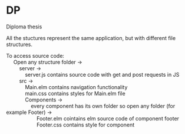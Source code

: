 # DP
 Diploma thesis


All the stuctures represent the same application, but with different file structures.

To access source code:  
&nbsp;&nbsp;&nbsp;&nbsp; Open any structure folder ->  
&nbsp;&nbsp;&nbsp;&nbsp;&nbsp;&nbsp;&nbsp;&nbsp; server ->  
&nbsp;&nbsp;&nbsp;&nbsp;&nbsp;&nbsp;&nbsp;&nbsp;&nbsp;&nbsp;&nbsp;&nbsp; server.js contains source code with get and post requests in JS  
&nbsp;&nbsp;&nbsp;&nbsp;&nbsp;&nbsp;&nbsp;&nbsp; src ->  
&nbsp;&nbsp;&nbsp;&nbsp;&nbsp;&nbsp;&nbsp;&nbsp;&nbsp;&nbsp;&nbsp;&nbsp; Main.elm contains navigation functionality  
&nbsp;&nbsp;&nbsp;&nbsp;&nbsp;&nbsp;&nbsp;&nbsp;&nbsp;&nbsp;&nbsp;&nbsp; main.css contains styles for Main.elm file  
&nbsp;&nbsp;&nbsp;&nbsp;&nbsp;&nbsp;&nbsp;&nbsp;&nbsp;&nbsp;&nbsp;&nbsp; Components ->  
&nbsp;&nbsp;&nbsp;&nbsp;&nbsp;&nbsp;&nbsp;&nbsp;&nbsp;&nbsp;&nbsp;&nbsp;&nbsp;&nbsp;&nbsp;&nbsp; every component has its own folder so open any folder (for example Footer) ->  
&nbsp;&nbsp;&nbsp;&nbsp;&nbsp;&nbsp;&nbsp;&nbsp;&nbsp;&nbsp;&nbsp;&nbsp;&nbsp;&nbsp;&nbsp;&nbsp;&nbsp;&nbsp;&nbsp;&nbsp; Footer.elm cointains elm source code of component footer  
&nbsp;&nbsp;&nbsp;&nbsp;&nbsp;&nbsp;&nbsp;&nbsp;&nbsp;&nbsp;&nbsp;&nbsp;&nbsp;&nbsp;&nbsp;&nbsp;&nbsp;&nbsp;&nbsp;&nbsp; Footer.css contains style for component  
